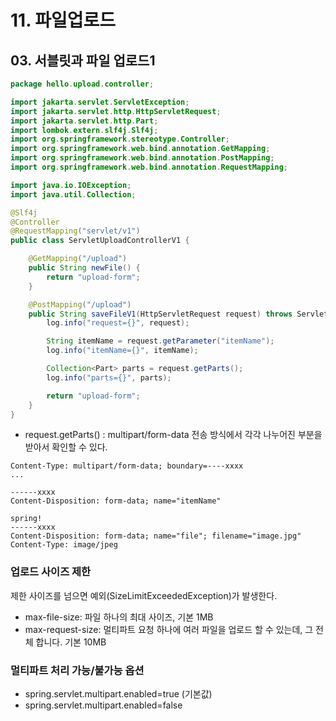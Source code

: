 # 11. 파일업로드
## 03. 서블릿과 파일 업로드1
```java
package hello.upload.controller;

import jakarta.servlet.ServletException;
import jakarta.servlet.http.HttpServletRequest;
import jakarta.servlet.http.Part;
import lombok.extern.slf4j.Slf4j;
import org.springframework.stereotype.Controller;
import org.springframework.web.bind.annotation.GetMapping;
import org.springframework.web.bind.annotation.PostMapping;
import org.springframework.web.bind.annotation.RequestMapping;

import java.io.IOException;
import java.util.Collection;

@Slf4j
@Controller
@RequestMapping("servlet/v1")
public class ServletUploadControllerV1 {

    @GetMapping("/upload")
    public String newFile() {
        return "upload-form";
    }

    @PostMapping("/upload")
    public String saveFileV1(HttpServletRequest request) throws ServletException, IOException {
        log.info("request={}", request);

        String itemName = request.getParameter("itemName");
        log.info("itemName={}", itemName);

        Collection<Part> parts = request.getParts();
        log.info("parts={}", parts);

        return "upload-form";
    }
}
```
- request.getParts() : multipart/form-data 전송 방식에서 각각 나누어진 부분을 받아서 확인할 수 있다.
```
Content-Type: multipart/form-data; boundary=----xxxx
...

------xxxx
Content-Disposition: form-data; name="itemName"

spring!
------xxxx
Content-Disposition: form-data; name="file"; filename="image.jpg"
Content-Type: image/jpeg
```

### 업로드 사이즈 제한
제한 사이즈를 넘으면 예외(SizeLimitExceededException)가 발생한다.
- max-file-size: 파일 하나의 최대 사이즈, 기본 1MB
- max-request-size: 멀티파트 요청 하나에 여러 파일을 업로드 할 수 있는데, 그 전체 합니다. 기본 10MB

### 멀티파트 처리 가능/불가능 옵션
- spring.servlet.multipart.enabled=true (기본값)
- spring.servlet.multipart.enabled=false

